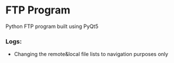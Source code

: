 # FTP Program 
Python FTP program built using PyQt5


### Logs:
* Changing the remote&local file lists to navigation purposes only

